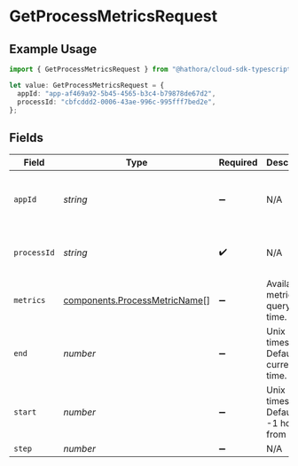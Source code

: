 # GetProcessMetricsRequest

## Example Usage

```typescript
import { GetProcessMetricsRequest } from "@hathora/cloud-sdk-typescript/models/operations";

let value: GetProcessMetricsRequest = {
  appId: "app-af469a92-5b45-4565-b3c4-b79878de67d2",
  processId: "cbfcddd2-0006-43ae-996c-995fff7bed2e",
};
```

## Fields

| Field                                                                          | Type                                                                           | Required                                                                       | Description                                                                    | Example                                                                        |
| ------------------------------------------------------------------------------ | ------------------------------------------------------------------------------ | ------------------------------------------------------------------------------ | ------------------------------------------------------------------------------ | ------------------------------------------------------------------------------ |
| `appId`                                                                        | *string*                                                                       | :heavy_minus_sign:                                                             | N/A                                                                            | app-af469a92-5b45-4565-b3c4-b79878de67d2                                       |
| `processId`                                                                    | *string*                                                                       | :heavy_check_mark:                                                             | N/A                                                                            | cbfcddd2-0006-43ae-996c-995fff7bed2e                                           |
| `metrics`                                                                      | [components.ProcessMetricName](../../models/components/processmetricname.md)[] | :heavy_minus_sign:                                                             | Available metrics to query over time.                                          |                                                                                |
| `end`                                                                          | *number*                                                                       | :heavy_minus_sign:                                                             | Unix timestamp. Default is current time.                                       |                                                                                |
| `start`                                                                        | *number*                                                                       | :heavy_minus_sign:                                                             | Unix timestamp. Default is -1 hour from `end`.                                 |                                                                                |
| `step`                                                                         | *number*                                                                       | :heavy_minus_sign:                                                             | N/A                                                                            |                                                                                |